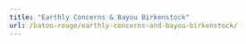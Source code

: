 ```yaml
---
title: "Earthly Concerns & Bayou Birkenstock"
url: /baton-rouge/earthly-concerns-and-bayou-birkenstock/
---
```


